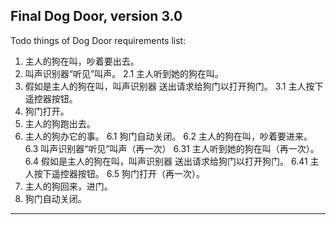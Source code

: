 Final Dog Door, version 3.0
----------------------------------
Todo things of Dog Door
requirements list:
1. 主人的狗在叫，吵着要出去。            
2. 叫声识别器“听见”叫声。                         2.1 主人听到她的狗在叫。
3. 假如是主人的狗在叫，叫声识别器
   送出请求给狗门以打开狗门。                     3.1 主人按下遥控器按钮。
4. 狗门打开。
5. 主人的狗跑出去。
6. 主人的狗办它的事。
    6.1 狗门自动关闭。
    6.2 主人的狗在叫，吵着要进来。
    6.3 叫声识别器“听见”叫声（再一次）            6.31 主人听到她的狗在叫（再一次）。
    6.4 假如是主人的狗在叫，叫声识别器
        送出请求给狗门以打开狗门。                6.41 主人按下遥控器按钮。
    6.5 狗门打开（再一次）。
7. 主人的狗回来，进门。
8. 狗门自动关闭。
-----------------
